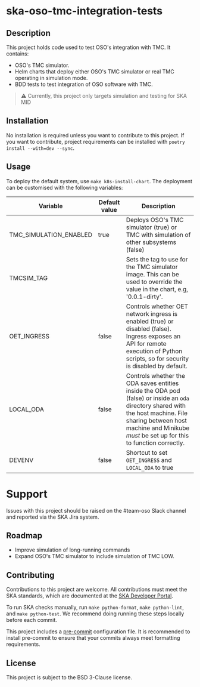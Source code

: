 # ska-oso-tmc-integration-tests

## Description

This project holds code used to test OSO's integration with TMC. It contains:

- OSO's TMC simulator.
- Helm charts that deploy either OSO's TMC simulator or real TMC operating in simulation mode.
- BDD tests to test integration of OSO software with TMC.

> :warning: Currently, this project only targets simulation and testing for SKA MID

## Installation

No installation is required unless you want to contribute to this project. If you want to contribute, 
project requirements can be installed with `poetry install --with=dev --sync`.

## Usage

To deploy the default system, use `make k8s-install-chart`. The deployment can be customised with the following
variables:

| Variable               | Default value | Description                                                                                                                                                                                                                   |
|------------------------|---------------|-------------------------------------------------------------------------------------------------------------------------------------------------------------------------------------------------------------------------------|
| TMC_SIMULATION_ENABLED | true          | Deploys OSO's TMC simulator (true) or TMC with simulation of other subsystems (false)                                                                                                                                         |
| TMCSIM_TAG             |               | Sets the tag to use for the TMC simulator image. This can be used to override the value in the chart, e.g, '0.0.1-dirty'.                                                                                                     |
| OET_INGRESS            | false         | Controls whether OET network ingress is enabled (true) or disabled (false). Ingress exposes an API for remote execution of Python scripts, so for security is disabled by default.                                            |
| LOCAL_ODA              | false         | Controls whether the ODA saves entities inside the ODA pod (false) or inside an `oda` directory shared with the host machine. File sharing between host machine and Minikube *must* be set up for this to function correctly. | 
| DEVENV                 | false         | Shortcut to set `OET_INGRESS` and `LOCAL_ODA` to true                                                                                                                                                                         | 

# Support

Issues with this project should be raised on the #team-oso Slack channel and reported via the SKA Jira system.

## Roadmap

- Improve simulation of long-running commands
- Expand OSO's TMC simulator to include simulation of TMC LOW.

## Contributing

Contributions to this project are welcome. All contributions must meet the SKA standards, which are documented at the
[SKA Developer Portal](https://developer.skao.int/en/latest/getting-started/contrib-guidelines.html).

To run SKA checks manually, run `make python-format`, `make python-lint`, and `make python-test`. We recommend doing
running these steps locally before each commit.

This project includes a [pre-commit](https://pre-commit.com/) configuration file. It is recommended to install
pre-commit to ensure that your commits always meet formatting requirements.

## License

This project is subject to the BSD 3-Clause license.
